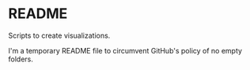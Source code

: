 # README

Scripts to create visualizations.

I'm a temporary README file to circumvent GitHub's policy of no empty folders.
